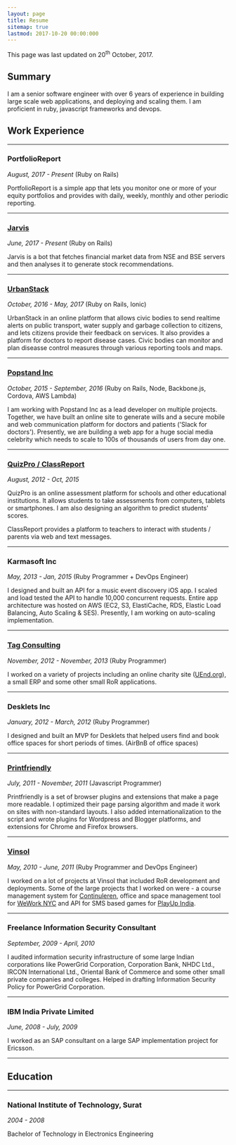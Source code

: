 ```yaml
---
layout: page
title: Resume
sitemap: true
lastmod: 2017-10-20 00:00:000
---
```


<p class="message"> This page was last updated on 20<sup>th</sup>
October, 2017.  </p>

## Summary

I am a senior software engineer with over 6 years of experience in
building large scale web applications, and deploying and scaling them. I
am proficient in ruby, javascript frameworks and devops.


## Work Experience

-----------------

### PortfolioReport

_August, 2017 - Present_ (Ruby on Rails)

PortfolioReport is a simple app that lets you monitor one or more of
your equity portfolios and provides with daily, weekly, monthly and
other periodic reporting.

---------------

### [Jarvis](http://jarvis.jigarpatel.in)

_June, 2017 - Present_ (Ruby on Rails)

Jarvis is a bot that fetches financial market data from NSE and BSE
servers and then analyses it to generate stock recommendations.

----------------

### [UrbanStack](http://urbanstack.in)

_October, 2016 - May, 2017_ (Ruby on Rails, Ionic)

UrbanStack in an online platform that allows civic bodies to send
realtime alerts on public transport, water supply and garbage collection
to citizens, and lets citizens provide their feedback on services. It
also provides a platform for doctors to report disease cases. Civic
bodies can monitor and plan diseasse control measures through various reporting
tools and maps.

-----------------

### [Popstand Inc](http://www.popstand.com/)

_October, 2015 - September, 2016_ (Ruby on Rails, Node, Backbone.js, Cordova,
AWS Lambda)

I am working with Popstand Inc as a lead developer on multiple projects.
Together, we have built an online site to generate wills and a secure
mobile and web communication platform for doctors and patients ('Slack
for doctors'). Presently, we are building a web app for a huge social
media celebrity which needs to scale to 100s of thousands of users from
day one.

-----------------

### [QuizPro / ClassReport](http://quizpro.in)

_August, 2012 - Oct, 2015_

QuizPro is an online assessment platform for schools and other
educational institutions. It allows students to take assessments from
computers, tablets or smartphones. I am also designing an algorithm to
predict students' scores.

ClassReport provides a platform to teachers to interact with students /
parents via web and text messages.

-----------------

### Karmasoft Inc

_May, 2013 - Jan, 2015_ (Ruby Programmer + DevOps Engineer)

I designed and built an API for a music event discovery iOS app. I
scaled and load tested the API to handle 10,000 concurrent requests.
Entire app architecture was hosted on AWS (EC2, S3, ElastiCache, RDS,
Elastic Load Balancing, Auto Scaling & SES). Presently, I am working on
auto-scaling implementation.

-----------------

### [Tag Consulting](http://tag.ca)

_November, 2012 - November, 2013_ (Ruby Programmer)

I worked on a variety of projects including an online charity site
([UEnd.org](http://uend.org)), a small ERP and some other small RoR
applications.

------------------

### Desklets Inc

_January, 2012 - March, 2012_ (Ruby Programmer)

I designed and built an MVP for Desklets that helped users find and book
office spaces for short periods of times. (AirBnB of office spaces)

------------------

### [Printfriendly](http://printfriendly.com)

_July, 2011 - November, 2011_ (Javascript Programmer)

Printfriendly is a set of browser plugins and extensions that make a
page more readable. I optimized their page parsing algorithm and made it
work on sites with non-standard layouts. I also added
internationalization to the script and wrote plugins for Wordpress and
Blogger platforms, and extensions for Chrome and Firefox browsers.

------------------

### [Vinsol](http://vinsol.com)

_May, 2010 - June, 2011_ (Ruby Programmer and DevOps Engineer)

I worked on a lot of projects at Vinsol that included RoR development
and deployments. Some of the large projects that I worked on were - a
course management system for
[Continuleren](http://www.continuleren.nl/), office and space management
tool for [WeWork NYC](https://www.wework.com/) and API for SMS based
games for [PlayUp
India](http://www.business-standard.com/article/press-releases/playup-to-redefine-live-gaming-in-india-111020100117_1.html).

-------------------

### Freelance Information Security Consultant

_September, 2009 - April, 2010_

I audited information security infrastructure of some large Indian
corporations like PowerGrid Corporation, Corporation Bank, NHDC Ltd.,
IRCON International Ltd., Oriental Bank of Commerce and some other small
private companies and colleges. Helped in drafting Information Security
Policy for PowerGrid Corporation.

-------------------

### IBM India Private Limited

_June, 2008 - July, 2009_

I worked as an SAP consultant on a large SAP implementation project for
Ericsson.

-------------------

## Education

-------------------

### National Institute of Technology, Surat 

_2004 - 2008_

Bachelor of Technology in Electronics Engineering

